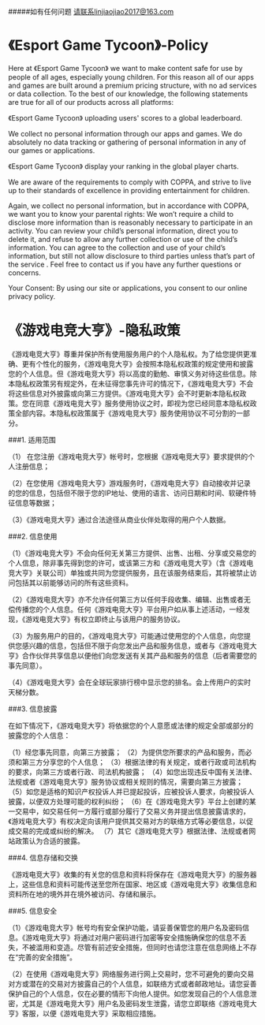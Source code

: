 
#####如有任何问题 请联系linjiaojiao2017@163.com

# 《Esport Game Tycoon》-Policy
Here at 《Esport Game Tycoon》 we want to make content safe for use by people of all ages, especially young children. For this reason all of our apps and games are built around a premium pricing structure, with no ad services or data collection. To the best of our knowledge, the following statements are true for all of our products across all platforms:

《Esport Game Tycoon》 uploading users' scores to a global leaderboard.

We collect no personal information through our apps and games. We do absolutely no data tracking or gathering of personal information in any of our games or applications.

《Esport Game Tycoon》 display your ranking in the global player charts. 

We are aware of the requirements to comply with COPPA, and strive to live up to their standards of excellence in providing entertainment for children.

Again, we collect no personal information, but in accordance with COPPA, we want you to know your parental rights: We won’t require a child to disclose more information than is reasonably necessary to participate in an activity.
You can review your child’s personal information, direct you to delete it, and refuse to allow any further collection or use of the child’s information.
You can agree to the collection and use of your child’s information, but still not allow disclosure to third parties unless that’s part of the service .
Feel free to contact us if you have any further questions or concerns.


Your Consent: By using our site or applications, you consent to our online privacy policy.

# 《游戏电竞大亨》-隐私政策

《游戏电竞大亨》尊重并保护所有使用服务用户的个人隐私权。为了给您提供更准确、更有个性化的服务，《游戏电竞大亨》会按照本隐私权政策的规定使用和披露您的个人信息。但《游戏电竞大亨》将以高度的勤勉、审慎义务对待这些信息。除本隐私权政策另有规定外，在未征得您事先许可的情况下，《游戏电竞大亨》不会将这些信息对外披露或向第三方提供。《游戏电竞大亨》会不时更新本隐私权政策。您在同意《游戏电竞大亨》服务使用协议之时，即视为您已经同意本隐私权政策全部内容。本隐私权政策属于《游戏电竞大亨》服务使用协议不可分割的一部分。 

###1. 适用范围 

（1） 在您注册《游戏电竞大亨》帐号时，您根据《游戏电竞大亨》要求提供的个人注册信息； 

（2）在您使用《游戏电竞大亨》游戏服务时，《游戏电竞大亨》自动接收并记录的您的信息，包括但不限于您的IP地址、使用的语言、访问日期和时间、软硬件特征信息等数据； 

（3）《游戏电竞大亨》通过合法途径从商业伙伴处取得的用户个人数据。 


###2. 信息使用

（1）《游戏电竞大亨》不会向任何无关第三方提供、出售、出租、分享或交易您的个人信息，除非事先得到您的许可，或该第三方和《游戏电竞大亨》（含《游戏电竞大亨》关联公司）单独或共同为您提供服务，且在该服务结束后，其将被禁止访问包括其以前能够访问的所有这些资料。 

（2）《游戏电竞大亨》亦不允许任何第三方以任何手段收集、编辑、出售或者无偿传播您的个人信息。任何《游戏电竞大亨》平台用户如从事上述活动，一经发现，《游戏电竞大亨》有权立即终止与该用户的服务协议。

（3）为服务用户的目的，《游戏电竞大亨》可能通过使用您的个人信息，向您提供您感兴趣的信息，包括但不限于向您发出产品和服务信息，或者与《游戏电竞大亨》合作伙伴共享信息以便他们向您发送有关其产品和服务的信息（后者需要您的事先同意）。 

（4）《游戏电竞大亨》会在全球玩家排行榜中显示您的排名。会上传用户的实时天梯分数。

###3. 信息披露

在如下情况下，《游戏电竞大亨》将依据您的个人意愿或法律的规定全部或部分的披露您的个人信息： 

（1）经您事先同意，向第三方披露； 
 （2）为提供您所要求的产品和服务，而必须和第三方分享您的个人信息； 
 （3）根据法律的有关规定，或者行政或司法机构的要求，向第三方或者行政、司法机构披露； 
 （4）如您出现违反中国有关法律、法规或者《游戏电竞大亨》服务协议或相关规则的情况，需要向第三方披露； 
 （5）如您是适格的知识产权投诉人并已提起投诉，应被投诉人要求，向被投诉人披露，以便双方处理可能的权利纠纷； 
 （6）在《游戏电竞大亨》平台上创建的某一交易中，如交易任何一方履行或部分履行了交易义务并提出信息披露请求的，《游戏电竞大亨》有权决定向该用户提供其交易对方的联络方式等必要信息，以促成交易的完成或纠纷的解决。 
 （7）其它《游戏电竞大亨》根据法律、法规或者网站政策认为合适的披露。


###4. 信息存储和交换 

《游戏电竞大亨》收集的有关您的信息和资料将保存在《游戏电竞大亨》的服务器上，这些信息和资料可能传送至您所在国家、地区或《游戏电竞大亨》收集信息和资料所在地的境外并在境外被访问、存储和展示。 

###5. 信息安全 

（1）《游戏电竞大亨》帐号均有安全保护功能，请妥善保管您的用户名及密码信息。《游戏电竞大亨》将通过对用户密码进行加密等安全措施确保您的信息不丢失，不被滥用和变造。尽管有前述安全措施，但同时也请您注意在信息网络上不存在“完善的安全措施”。 

（2）在使用《游戏电竞大亨》网络服务进行网上交易时，您不可避免的要向交易对方或潜在的交易对方披露自己的个人信息，如联络方式或者邮政地址。请您妥善保护自己的个人信息，仅在必要的情形下向他人提供。如您发现自己的个人信息泄密，尤其是《游戏电竞大亨》用户名及密码发生泄露，请您立即联络《游戏电竞大亨》客服，以便《游戏电竞大亨》采取相应措施。 

